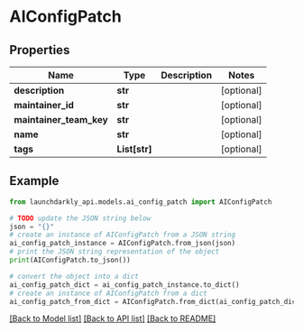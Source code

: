 # AIConfigPatch


## Properties

Name | Type | Description | Notes
------------ | ------------- | ------------- | -------------
**description** | **str** |  | [optional] 
**maintainer_id** | **str** |  | [optional] 
**maintainer_team_key** | **str** |  | [optional] 
**name** | **str** |  | [optional] 
**tags** | **List[str]** |  | [optional] 

## Example

```python
from launchdarkly_api.models.ai_config_patch import AIConfigPatch

# TODO update the JSON string below
json = "{}"
# create an instance of AIConfigPatch from a JSON string
ai_config_patch_instance = AIConfigPatch.from_json(json)
# print the JSON string representation of the object
print(AIConfigPatch.to_json())

# convert the object into a dict
ai_config_patch_dict = ai_config_patch_instance.to_dict()
# create an instance of AIConfigPatch from a dict
ai_config_patch_from_dict = AIConfigPatch.from_dict(ai_config_patch_dict)
```
[[Back to Model list]](../README.md#documentation-for-models) [[Back to API list]](../README.md#documentation-for-api-endpoints) [[Back to README]](../README.md)


